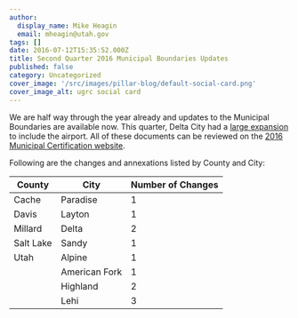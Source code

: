 ```yaml
---
author:
  display_name: Mike Heagin
  email: mheagin@utah.gov
tags: []
date: 2016-07-12T15:35:52.000Z
title: Second Quarter 2016 Municipal Boundaries Updates
published: false
category: Uncategorized
cover_image: '/src/images/pillar-blog/default-social-card.png'
cover_image_alt: ugrc social card
---
```


We are half way through the year already and updates to the Municipal Boundaries are available now.
This quarter, Delta City had a [large expansion](<https://municert.utah.gov/Media/Default/Municipal%20Certifications/2016/Delta%20City%20Annexation%20(Airport%20annexation)%2005-19-16.pdf>) to include the airport.
All of these documents can be reviewed on the [2016 Municipal Certification website](https://municert.utah.gov/2016-certifications).

Following are the changes and annexations listed by County and City:

| County    | City          | Number of Changes |
| --------- | ------------- | ----------------- |
| Cache     | Paradise      | 1                 |
| Davis     | Layton        | 1                 |
| Millard   | Delta         | 2                 |
| Salt Lake | Sandy         | 1                 |
| Utah      | Alpine        | 1                 |
|           | American Fork | 1                 |
|           | Highland      | 2                 |
|           | Lehi          | 3                 |
